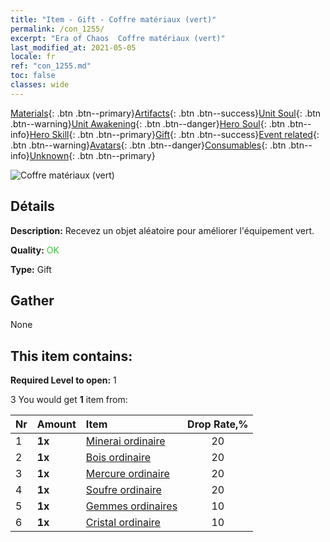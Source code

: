 ```yaml
---
title: "Item - Gift - Coffre matériaux (vert)"
permalink: /con_1255/
excerpt: "Era of Chaos  Coffre matériaux (vert)"
last_modified_at: 2021-05-05
locale: fr
ref: "con_1255.md"
toc: false
classes: wide
---
```

 [Materials](/ItemsFR/){: .btn .btn--primary}[Artifacts](/ItemsFR/Artifacts/){: .btn .btn--success}[Unit Soul](/ItemsFR/UnitSoul/){: .btn .btn--warning}[Unit Awakening](/ItemsFR/UnitAwakening/){: .btn .btn--danger}[Hero Soul](/ItemsFR/HeroSoul/){: .btn .btn--info}[Hero Skill](/ItemsFR/HeroSkill/){: .btn .btn--primary}[Gift](/ItemsFR/Gift/){: .btn .btn--success}[Event related](/ItemsFR/Events/){: .btn .btn--warning}[Avatars](/ItemsFR/Avatars/){: .btn .btn--danger}[Consumables](/ItemsFR/Consumables/){: .btn .btn--info}[Unknown](/ItemsFR/Unknown/){: .btn .btn--primary}

 ![Coffre matériaux (vert)](/images/t/i_304002.png)

## Détails
 **Description:** Recevez un objet aléatoire pour améliorer l'équipement vert.

 **Quality:** <span style="color: #32CD32">OK</span>

 **Type:** Gift

## Gather

  None

## This item contains:

 **Required Level to open:** 1

 3 You would get **1** item  from:

  | Nr | Amount |     Item    | Drop Rate,% |
  |:---|:-------|:------------|:---------:|
  | 1 |  **1x** | [Minerai ordinaire](/ItemsFR/mat_6/) | 20 | 
  | 2 |  **1x** | [Bois ordinaire](/ItemsFR/mat_7/) | 20 | 
  | 3 |  **1x** | [Mercure ordinaire](/ItemsFR/mat_8/) | 20 | 
  | 4 |  **1x** | [Soufre ordinaire](/ItemsFR/mat_9/) | 20 | 
  | 5 |  **1x** | [Gemmes ordinaires](/ItemsFR/mat_10/) | 10 | 
  | 6 |  **1x** | [Cristal ordinaire](/ItemsFR/mat_11/) | 10 | 

